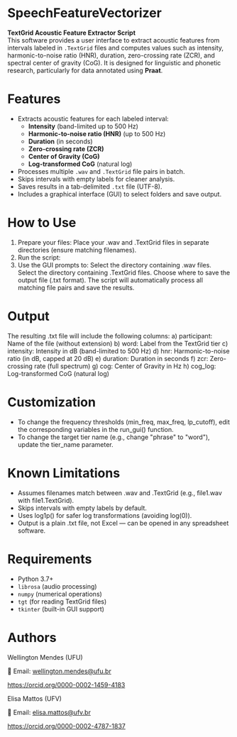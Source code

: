 # SpeechFeatureVectorizer  
**TextGrid Acoustic Feature Extractor Script**  
This software provides a user interface to extract acoustic features from intervals labeled in `.TextGrid` files and computes values such as intensity, harmonic-to-noise ratio (HNR), duration, zero-crossing rate (ZCR), and spectral center of gravity (CoG). It is designed for linguistic and phonetic research, particularly for data annotated using **Praat**.

# Features
- Extracts acoustic features for each labeled interval:
  - **Intensity** (band-limited up to 500 Hz)
  - **Harmonic-to-noise ratio (HNR)** (up to 500 Hz)
  - **Duration** (in seconds)
  - **Zero-crossing rate (ZCR)**
  - **Center of Gravity (CoG)**
  - **Log-transformed CoG** (natural log)
- Processes multiple `.wav` and `.TextGrid` file pairs in batch.
- Skips intervals with empty labels for cleaner analysis.
- Saves results in a tab-delimited `.txt` file (UTF-8).
- Includes a graphical interface (GUI) to select folders and save output.

# How to Use
1. Prepare your files: Place your .wav and .TextGrid files in separate directories (ensure matching filenames).
2. Run the script:
3. Use the GUI prompts to: Select the directory containing .wav files. Select the directory containing .TextGrid files. Choose where to save the output file (.txt format). The script will automatically process all matching file pairs and save the results.

# Output
The resulting .txt file will include the following columns:
a) participant:	Name of the file (without extension)
b) word:	Label from the TextGrid tier
c) intensity:	Intensity in dB (band-limited to 500 Hz)
d) hnr:	Harmonic-to-noise ratio (in dB, capped at 20 dB)
e) duration:	Duration in seconds
f) zcr:	Zero-crossing rate (full spectrum)
g) cog:	Center of Gravity in Hz
h) cog_log:	Log-transformed CoG (natural log)

# Customization
- To change the frequency thresholds (min_freq, max_freq, lp_cutoff), edit the corresponding variables in the run_gui() function.
- To change the target tier name (e.g., change "phrase" to "word"), update the tier_name parameter.

# Known Limitations
- Assumes filenames match between .wav and .TextGrid (e.g., file1.wav with file1.TextGrid).
- Skips intervals with empty labels by default.
- Uses log1p() for safer log transformations (avoiding log(0)).
- Output is a plain .txt file, not Excel — can be opened in any spreadsheet software.

# Requirements
- Python 3.7+
- `librosa` (audio processing)
- `numpy` (numerical operations)
- `tgt` (for reading TextGrid files)
- `tkinter` (built-in GUI support)

# Authors
Wellington Mendes (UFU)

📧 Email: wellington.mendes@ufu.br

https://orcid.org/0000-0002-1459-4183

Elisa Mattos (UFV)

📧 Email: elisa.mattos@ufv.br

https://orcid.org/0000-0002-4787-1837

